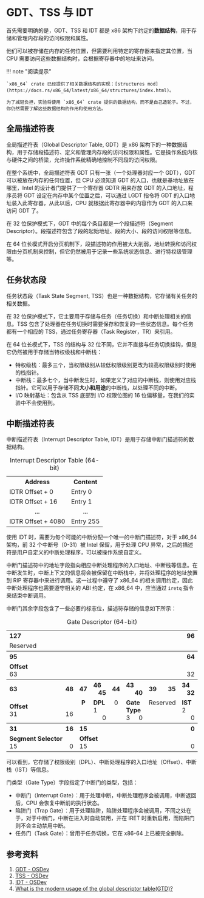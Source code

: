 # GDT、TSS 与 IDT

首先需要明确的是，GDT、TSS 和 IDT 都是 x86 架构下约定的**数据结构**，用于存储和管理内存段的访问权限和属性。

他们可以被存储在内存的任何位置，但需要利用特定的寄存器来指定其位置，当 CPU 需要访问这些数据结构时，会根据寄存器中的地址来访问。

!!! note "阅读提示"

    `x86_64` crate 已经提供了相关数据结构的实现：[structures mod](https://docs.rs/x86_64/latest/x86_64/structures/index.html)。

    为了减轻负担，实验将使用 `x86_64` crate 提供的数据结构，而不是自己造轮子。不过，你仍然需要了解这些数据结构的作用和使用方法。

## 全局描述符表

全局描述符表（Global Descriptor Table, GDT）是 x86 架构下的一种数据结构，用于存储段描述符、定义和管理内存段的访问权限和属性。它是操作系统内核与硬件之间的桥梁，允许操作系统精确地控制不同段的访问权限。

在整个系统中，全局描述符表 GDT 只有一张（一个处理器对应一个 GDT），GDT 可以被放在内存的任何位置，但 CPU 必须知道 GDT 的入口，也就是基地址放在哪里，Intel 的设计者门提供了一个寄存器 GDTR 用来存放 GDT 的入口地址，程序员将 GDT 设定在内存中某个位置之后，可以通过 LGDT 指令将 GDT 的入口地址装入此寄存器，从此以后，CPU 就根据此寄存器中的内容作为 GDT 的入口来访问 GDT 了。

在 32 位保护模式下，GDT 中的每个条目都是一个段描述符（Segment Descriptor）。段描述符包含了段的起始地址、段的大小、段的访问权限等信息。

在 64 位长模式开启分页机制下，段描述符的作用被大大削弱，地址转换和访问权限由分页机制来控制，但它仍然被用于记录一些系统状态信息、进行特权级管理等。

## 任务状态段

任务状态段（Task State Segment, TSS）也是一种数据结构，它存储有关任务的相关数据。

在 32 位保护模式下，它主要用于存储与任务（任务切换）和中断处理相关的信息。TSS 包含了处理器在任务切换时需要保存和恢复的一些状态信息。每个任务都有一个相应的 TSS，通过任务寄存器（Task Register，TR）来引用。

在 64 位长模式下，TSS 的结构与 32 位不同，它并不直接与任务切换挂钩，但是它仍然被用于存储当特权级栈和中断栈：

- 特权级栈：最多三个，当权限级别从较低权限级别更改为较高权限级别时使用的栈指针。
- 中断栈：最多七个，当中断发生时，如果定义了对应的中断栈，则使用对应栈指针。它可以用于存储不同**大小和用途**的中断栈，以处理不同的中断。
- I/O 映射基址：包含从 TSS 底部到 I/O 权限位图的 16 位偏移量，在我们的实验中不会使用到。

## 中断描述符表

中断描述符表（Interrupt Descriptor Table, IDT）是用于存储中断门描述符的数据结构。

<table class="wikitable"><caption>Interrupt Descriptor Table (64-bit)</caption><tr><th> Address </th><th> Content</th></tr><tr><td> IDTR Offset + 0 </td><td> Entry 0</td></tr><tr><td> IDTR Offset + 16 </td><td> Entry 1</td></tr><tr style="text-align: center;"><td> <b>...</b> </td><td> <b>...</b></td></tr><tr><td> IDTR Offset + 4080 </td><td> Entry 255</td></tr></table>

使用 IDT 时，需要为每个可能的中断分配一个唯一的中断门描述符，对于 x86_64 架构，前 32 个中断号（0-31）被 Intel 保留，用于处理 CPU 异常，之后的描述符是用户自定义的中断处理程序，可以被操作系统自定义。

中断门描述符中的地址字段指向相应中断处理程序的入口地址、中断栈等信息。在中断发生时，中断上下文的信息将会被保留在中断栈中，并将处理程序的地址放置到 RIP 寄存器中来进行调用。这一过程中遵守了 x86_64 的相关调用约定，因此中断处理程序也需要遵守相关的 ABI 约定，在 x86_64 中，应当通过 `iretq` 指令来结束中断调用。

中断门其余字段包含了一些必要的标志位，描述符存储的信息如下所示：

<table class="wikitable"><caption>Gate Descriptor (64-bit)</caption><tr><th colspan="7" style="text-align: left;">127&#160;&#160;&#160;<span style="float: right;">96</span></th></tr><tr><td colspan="7">Reserved</td></tr><tr><th colspan="7" style="text-align: left;">95&#160;&#160;&#160;<span style="float: right;">64</span></th></tr><tr><td colspan="7"><b>Offset</b><br />63&#160;&#160;&#160;<span style="float: right;">32</span></td></tr><tr><th style="width: 50%; text-align: left;">63&#160;&#160;&#160;<span style="float: right;">48</span></th><th style="width: 3.1%">47</th><th style="width: 7%; text-align: left;">46&#160;&#160;&#160;<span style="float: right;">45</span></th><th style="width: 3.1%">44</th><th style="width: 12.5%; text-align: left;">43&#160;&#160;&#160;<span style="float: right;">40</span></th><th style="width: 15.625%; text-align: left;">39&#160;&#160;&#160;<span style="float: right;">35</span></th><th style="width: 9.375%; text-align: left;">34&#160;&#160;&#160;<span style="float: right;">32</span></th></tr><tr><td><b>Offset</b><br />31&#160;&#160;&#160;<span style="float: right;">16</span></td><td style="text-align: center; vertical-align: top;"><b>P</b></td><td><b>DPL</b><br />1&#160;&#160;&#160;<span style="float: right;">0</span></td><td style="text-align: center; vertical-align: top;">0</td><td><b>Gate Type</b><br />3&#160;&#160;&#160;<span style="float: right;">0</span></td><td style="vertical-align:top">Reserved</td><td><b>IST</b><br />2&#160;&#160;&#160;<span style="float: right;">0</span></td></tr><tr><th style="text-align: left;">31&#160;&#160;&#160;<span style="float: right;">16</span></th><th style="text-align: left;" colspan="6">15&#160;&#160;&#160;<span style="float: right;">0</span></th></tr><tr><td><b>Segment Selector</b><br />15&#160;&#160;&#160;<span style="float: right;">0</span></td><td colspan="6"><b>Offset</b><br />15&#160;&#160;&#160;<span style="float: right;">0</span></td></tr></table>

可以看到，它存储了权限级别（DPL）、中断处理程序的入口地址（Offset）、中断栈（IST）等信息。

门类型（Gate Type）字段指定了中断门的类型，包括：

- 中断门（Interrupt Gate）：用于处理中断，中断处理程序会被调用，中断返回后，CPU 会恢复中断前的执行状态。
- 陷阱门（Trap Gate）：用于处理陷阱，陷阱处理程序会被调用，不同之处在于，对于中断门，中断在进入时自动禁用，并在 IRET 时重新启用，而陷阱门则不会主动禁用中断。
- 任务门（Task Gate）：曾用于任务切换，它在 x86-64 上已被完全删除。

## 参考资料

1. [GDT - OSDev](https://wiki.osdev.org/GDT)
2. [TSS - OSDev](https://wiki.osdev.org/TSS)
3. [IDT - OSDev](https://wiki.osdev.org/IDT)
4. [What is the modern usage of the global descriptor table(GTD)?](https://stackoverflow.com/questions/64741681/what-is-the-modern-usage-of-the-global-descriptor-tablegtd)
